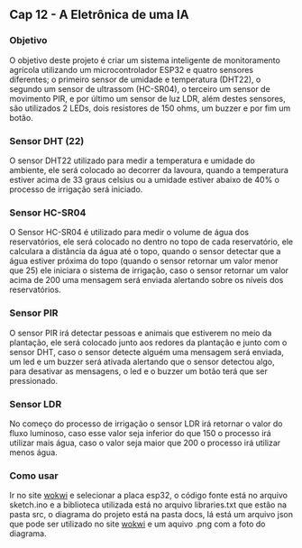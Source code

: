 ## Cap 12 - A Eletrônica de uma IA
### Objetivo
O objetivo deste projeto é criar um sistema inteligente de monitoramento agrícola utilizando um microcontrolador ESP32 e quatro sensores diferentes; o primeiro sensor de umidade e temperatura (DHT22), o segundo um sensor de ultrassom (HC-SR04), o terceiro um sensor de movimento PIR, e por último um sensor de luz LDR, além destes sensores, são utilizados 2 LEDs, dois resistores de 150 ohms, um buzzer e por fim um botão.

### Sensor DHT (22)
O sensor DHT22 utilizado para medir a temperatura e umidade do ambiente, ele será colocado ao decorrer da lavoura, quando a temperatura estiver acima de 33 graus celsius ou a umidade estiver abaixo de 40% o processo de irrigação será iniciado.

### Sensor HC-SR04
O Sensor HC-SR04 é utilizado para medir o volume de água dos reservatórios, ele será colocado no dentro no topo de cada reservatório, ele calculara a distância da água até o topo, quando o sensor detectar que a água estiver próxima do topo (quando o sensor retornar um valor menor que 25) ele iniciara o sistema de irrigação, caso o sensor retornar um valor acima de 200 uma mensagem será enviada alertando sobre os níveis dos reservatórios.

### Sensor PIR
O sensor PIR irá detectar pessoas e animais que estiverem no meio da plantação, ele será colocado junto aos redores da plantação e junto com o sensor DHT, caso o sensor detecte alguém uma mensagem será enviada, um led e um buzzer será ativada alertando que o sensor detectou algo, para desativar as mensagens, o led e o buzzer um botão terá que ser pressionado.

### Sensor LDR
No começo do processo de irrigação o sensor LDR irá retornar o valor do fluxo luminoso, caso esse valor seja inferior do que 150 o processo irá utilizar mais água, caso o valor seja maior que 200 o processo irá utilizar menos água.


### Como usar
Ir no site [wokwi](https://wokwi.com/) e selecionar a placa esp32, o código fonte está no arquivo sketch.ino e a biblioteca utilizada está no arquivo libraries.txt que estão na pasta src, o diagrama do projeto está na pasta docs, lá está um arquivo json que pode ser utilizado no site [wokwi](https://wokwi.com/) e um aquivo .png com a foto do diagrama.
